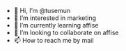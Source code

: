 - 👋 Hi, I’m @tusemun
- 👀 I’m interested in marketing
- 🌱 I’m currently learning affise  
- 💞️ I’m looking to collaborate on affise  
- 📫 How to reach me by mail

<!---
tusemun/tusemun is a ✨ special ✨ repository because its `README.md` (this file) appears on your GitHub profile.
You can click the Preview link to take a look at your changes.
--->
